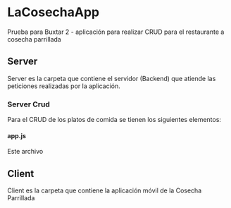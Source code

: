 # LaCosechaApp
Prueba para Buxtar 2 -  aplicación para realizar CRUD para el restaurante a cosecha parrillada


## Server
Server es la carpeta que contiene el servidor (Backend) que atiende las peticiones realizadas por la aplicación. 
### Server Crud
 Para el CRUD de los platos de comida se tienen los siguientes elementos:
#### app.js
Este archivo 


## Client
Client es la carpeta que contiene la aplicación móvil de la Cosecha Parrillada
